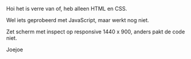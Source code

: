 Hoi het is verre van of, heb alleen HTML en CSS.

Wel iets geprobeerd met JavaScript, maar werkt nog niet.

Zet scherm met inspect op responsive 1440 x 900, anders pakt de code niet.

Joejoe
